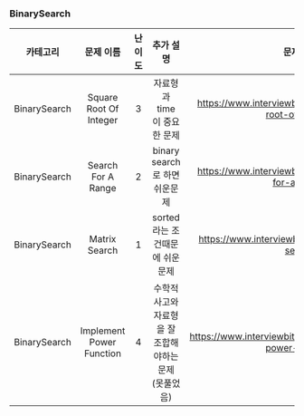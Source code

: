 ### BinarySearch

|   카테고리   |        문제 이름         | 난이도 |                       추가 설명                        |                          문제 링크                           |
| :----------: | :----------------------: | :----: | :----------------------------------------------------: | :----------------------------------------------------------: |
| BinarySearch |  Square Root Of Integer  |   3    |              자료형과 time 이 중요한 문제              | https://www.interviewbit.com/problems/square-root-of-integer/ |
| BinarySearch |    Search For A Range    |   2    |             binary search 로 하면 쉬운문제             |  https://www.interviewbit.com/problems/search-for-a-range/   |
| BinarySearch |      Matrix Search       |   1    |            sorted 라는 조건때문에 쉬운문제             |     https://www.interviewbit.com/problems/matrix-search/     |
| BinarySearch | Implement Power Function |   4    | 수학적 사고와 자료형을 잘 조합해야하는 문제 (못풀었음) | https://www.interviewbit.com/problems/implement-power-function/ |

